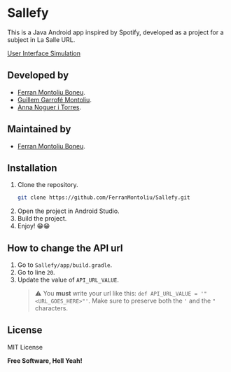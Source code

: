 # Sallefy

This is a Java Android app inspired by Spotify, developed as a project for a subject in La Salle
URL.

[User Interface Simulation](https://xd.adobe.com/view/db52637a-82ae-48ab-53ea-bfecf8671dbe-ad63/?fullscreen&hints=off)

## Developed by

- [Ferran Montoliu Boneu](https://github.com/FerranMontoliu).
- [Guillem Garrofé Montoliu](https://github.com/ggarrofe).
- [Anna Noguer i Torres](https://github.com/annanoguer99).

## Maintained by

- [Ferran Montoliu Boneu](https://github.com/FerranMontoliu).

## Installation

1. Clone the repository.
    ```sh
    git clone https://github.com/FerranMontoliu/Sallefy.git
    ```
2. Open the project in Android Studio.
3. Build the project.
4. Enjoy! 😁😁

## How to change the API url

1. Go to `Sallefy/app/build.gradle`.
2. Go to line `20`.
3. Update the value of `API_URL_VALUE`.
   > ⚠️ You **must** write your url like this: `def API_URL_VALUE = '"<URL_GOES_HERE>"'`. Make sure to preserve both the `'` and the `"` characters.

## License

MIT License

**Free Software, Hell Yeah!**
